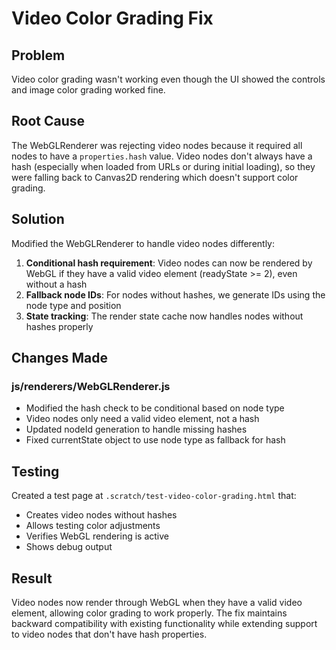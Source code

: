 # Video Color Grading Fix

## Problem
Video color grading wasn't working even though the UI showed the controls and image color grading worked fine.

## Root Cause
The WebGLRenderer was rejecting video nodes because it required all nodes to have a `properties.hash` value. Video nodes don't always have a hash (especially when loaded from URLs or during initial loading), so they were falling back to Canvas2D rendering which doesn't support color grading.

## Solution
Modified the WebGLRenderer to handle video nodes differently:

1. **Conditional hash requirement**: Video nodes can now be rendered by WebGL if they have a valid video element (readyState >= 2), even without a hash
2. **Fallback node IDs**: For nodes without hashes, we generate IDs using the node type and position
3. **State tracking**: The render state cache now handles nodes without hashes properly

## Changes Made

### js/renderers/WebGLRenderer.js
- Modified the hash check to be conditional based on node type
- Video nodes only need a valid video element, not a hash
- Updated nodeId generation to handle missing hashes
- Fixed currentState object to use node type as fallback for hash

## Testing
Created a test page at `.scratch/test-video-color-grading.html` that:
- Creates video nodes without hashes
- Allows testing color adjustments
- Verifies WebGL rendering is active
- Shows debug output

## Result
Video nodes now render through WebGL when they have a valid video element, allowing color grading to work properly. The fix maintains backward compatibility with existing functionality while extending support to video nodes that don't have hash properties.